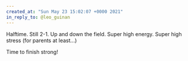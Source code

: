 ```yaml
---
created_at: "Sun May 23 15:02:07 +0000 2021"
in_reply_to: @leo_guinan
---
```


Halftime. Still 2-1. Up and down the field. Super high energy. Super high stress (for parents at least...)

Time to finish strong!